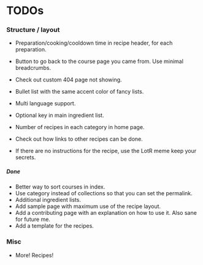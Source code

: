 # TODOs

### Structure / layout

* Preparation/cooking/cooldown time in recipe header, for each preparation.
* Button to go back to the course page you came from.
  Use minimal breadcrumbs.
* Check out custom 404 page not showing.
* Bullet list with the same accent color of fancy lists.
* Multi language support.
* Optional key in main ingredient list.
* Number of recipes in each category in home page.
* Check out how links to other recipes can be done.

* If there are no instructions for the recipe,
  use the LotR meme keep your secrets.

##### Done

* Better way to sort courses in index.
* Use category instead of collections so that you can set the permalink.
* Additional ingredient lists.
* Add sample page with maximum use of the recipe layout.
* Add a contributing page with an explanation on how to use it.
  Also sane for future me.
* Add a template for the recipes.

### Misc

* More! Recipes!

<!-- ##### Done -->
